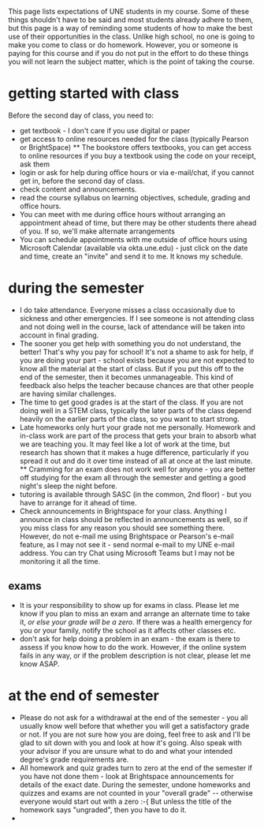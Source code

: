 This page lists expectations of UNE students in my course.   Some of these things shouldn't have to be said and most students already adhere to them, but this page is a way of reminding some students of how to make the best use of their opportunities in the class.   Unlike high school, no one is going to make you come to class or do homework. However, you or someone is paying for this course and if you do not put in the effort to do these things you will not learn the subject matter, which is the point of taking the course.   

# getting started with class

Before the second day of class, you need to:
* get textbook - I don't care if you use digital or paper
* get access to online resources needed for the class (typically Pearson or BrightSpace)
** The bookstore offers textbooks, you can get access to online resources if you buy a textbook using the code on your receipt, ask them
* login or ask for help during office hours or via e-mail/chat, if you cannot get in, before the second day of class.
* check content and announcements.
* read the course syllabus on learning objectives, schedule, grading and office hours.
* You can meet with me during office hours without arranging an appointment ahead of time, but there may be other students there ahead of you.  If so, we'll make alternate arrangements
* You can schedule appointments with me outside of office hours using Microsoft Calendar (available via okta.une.edu) - just click on the date and time, create an "invite" and send it to me.  It knows my schedule.

# during the semester

* I do take attendance.  Everyone misses a class occasionally due to sickness and other emergencies.   If I see someone is not attending class and not doing well in the course, lack of attendance will be taken into account in final grading.
* The sooner you get help with something you do not understand, the better!   That's why you pay for school!  It's not a shame to ask for help, if you are doing your part - school exists because you are not expected to know all the material at the start of class.  But if you put this off to the end of the semester, then it becomes unmanageable.  This kind of feedback also helps the teacher because chances are that other people are having similar challenges.
* The time to get good grades is at the start of the class.  If you are not doing well in a STEM class, typically the later parts of the class depend heavily on the earlier parts of the class, so you want to start strong.
* Late homeworks only hurt your grade not me personally.   Homework and in-class work are part of the process that gets your brain to absorb what we are teaching you.   It may feel like a lot of work at the time, but research has shown that it makes a huge difference, particularly if you spread it out and do it over time instead of all at once at the last minute.
** Cramming for an exam does not work well for anyone - you are better off studying for the exam all through the semester and getting a good night's sleep the night before.
* tutoring is available through SASC (in the common, 2nd floor) - but you have to arrange for it ahead of time.
* Check announcements in Brightspace for your class.  Anything I announce in class should be reflected in announcements as well, so if you miss class for any reason you should see something there.   However, do not e-mail me using Brightspace or Pearson's e-mail feature, as I may not see it - send normal e-mail to my UNE e-mail address.   You can try Chat using Microsoft Teams but I may not be monitoring it all the time.

## exams

* It is your responsibility to show up for exams in class.   Please let me know if you plan to miss an exam and arrange an alternate time to take it, *or else your grade will be a zero*.  If there was a health emergency for you or your family, notify the school as it affects other classes etc.  
* don't ask for help doing a problem in an exam - the exam is there to assess if you know how to do the work.   However, if the online system fails in any way, or if the problem description is not clear, please let me know ASAP.

# at the end of semester

* Please do not ask for a withdrawal at the end of the semester - you all usually know well before that whether you will get a satisfactory grade or not.  If you are not sure how you are doing, feel free to ask and I'll be glad to sit down with you and look at how it's going.  Also speak with your advisor if you are unsure what to do and what your intended degree's grade requirements are.
* All homework and quiz grades turn to zero at the end of the semester if you have not done them - look at Brightspace announcements for details of the exact date.   During the semester, undone homeworks and quizzes and exams are not counted in your "overall grade" -- otherwise everyone would start out with a zero :-{  But unless the title of the homework says "ungraded", then you have to do it.
* 
